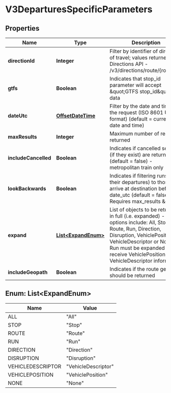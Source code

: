 
# V3DeparturesSpecificParameters

## Properties
Name | Type | Description | Notes
------------ | ------------- | ------------- | -------------
**directionId** | **Integer** | Filter by identifier of direction of travel; values returned by Directions API - /v3/directions/route/{route_id} |  [optional]
**gtfs** | **Boolean** | Indicates that stop_id parameter will accept \&quot;GTFS stop_id\&quot; data |  [optional]
**dateUtc** | [**OffsetDateTime**](OffsetDateTime.md) | Filter by the date and time of the request (ISO 8601 UTC format) (default &#x3D; current date and time) |  [optional]
**maxResults** | **Integer** | Maximum number of results returned |  [optional]
**includeCancelled** | **Boolean** | Indicates if cancelled services (if they exist) are returned (default &#x3D; false) - metropolitan train only |  [optional]
**lookBackwards** | **Boolean** | Indicates if filtering runs (and their departures) to those that arrive at destination before date_utc (default &#x3D; false). Requires max_results &amp;gt; 0. |  [optional]
**expand** | [**List&lt;ExpandEnum&gt;**](#List&lt;ExpandEnum&gt;) | List of objects to be returned in full (i.e. expanded) - options include: All, Stop, Route, Run, Direction, Disruption, VehiclePosition, VehicleDescriptor or None.  Run must be expanded to receive VehiclePosition and VehicleDescriptor information. |  [optional]
**includeGeopath** | **Boolean** | Indicates if the route geopath should be returned |  [optional]


<a name="List<ExpandEnum>"></a>
## Enum: List&lt;ExpandEnum&gt;
Name | Value
---- | -----
ALL | &quot;All&quot;
STOP | &quot;Stop&quot;
ROUTE | &quot;Route&quot;
RUN | &quot;Run&quot;
DIRECTION | &quot;Direction&quot;
DISRUPTION | &quot;Disruption&quot;
VEHICLEDESCRIPTOR | &quot;VehicleDescriptor&quot;
VEHICLEPOSITION | &quot;VehiclePosition&quot;
NONE | &quot;None&quot;



